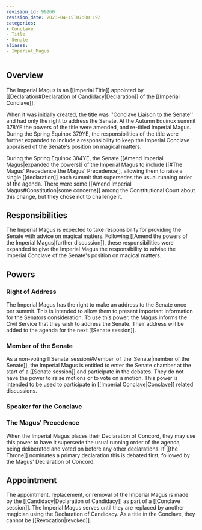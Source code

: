 ```yaml
---
revision_id: 99260
revision_date: 2023-04-15T07:00:19Z
categories:
- Conclave
- Title
- Senate
aliases:
- Imperial_Magus
---
```


  
## Overview
The Imperial Magus is an [[Imperial Title]] appointed by [[Declaration#Declaration of Candidacy|Declaration]] of the [[Imperial Conclave]].

When it was initially created, the title was ''Conclave Liaison to the Senate'' and had only the right to address the Senate. At the Autumn Equinox summit 378YE the powers of the title were amended, and re-titled Imperial Magus. During the Spring Equinox 379YE, the responsibilities of the title were further expanded to include a responsibility to keep the Imperial Conclave appraised of the Senate's position on magical matters. 

During the Spring Equinox 384YE, the Senate [[Amend Imperial Magus|expanded the powers]] of the Imperial Magus to include [[#The Magus' Precedence|the Magus' Precedence]], allowing them to raise a single [[declaration]] each summit that supersedes the usual running order of the agenda. There were some [[Amend Imperial Magus#Constitution|some concerns]] among the Constitutional Court about this change, but they chose not to challenge it.
## Responsibilities
The Imperial Magus is expected to take responsibility for providing the Senate with advice on magical matters. Following [[Amend the powers of the Imperial Magus|further discussion]], these responsibilities were expanded to give the Imperial Magus the responsibility to advise the Imperial Conclave of the Senate's position on magical matters.
## Powers
### Right of Address
The Imperial Magus has the right to make an address to the Senate once per summit. This is intended to allow them to present important information for the Senators consideration. To use this power, the Magus informs the Civil Service that they wish to address the Senate. Their address will be added to the agenda for the next [[Senate session]].
### Member of the Senate
As a non-voting [[Senate_session#Member_of_the_Senate|member of the Senate]], the Imperial Magus is entitled to enter the Senate chamber at the start of a [[Senate session]] and participate in the debates. They do not have the power to raise motions or to vote on a motion. This power is intended to be used to participate in [[Imperial Conclave|Conclave]] related discussions.
### Speaker for the Conclave


### The Magus' Precedence
When the Imperial Magus places their Declaration of Concord, they may use this power to have it supersede the usual running order of the agenda, being deliberated and voted on before any other declarations. If [[the Throne]] nominates a primary declaration this is debated first, followed by the Magus' Declaration of Concord.

## Appointment
The appointment, replacement, or removal of the Imperial Magus is made by the [[Candidacy|Declaration of Candidacy]] as part of a [[Conclave session]]. The Imperial Magus serves until they are replaced by another magician using the Declaration of Candidacy. As a title in the Conclave, they cannot be [[Revocation|revoked]].
